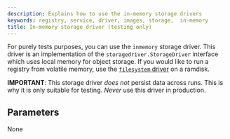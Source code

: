 ```yaml
---
description: Explains how to use the in-memory storage drivers
keywords: registry, service, driver, images, storage,  in-memory
title: In-memory storage driver (testing only)
---
```

For purely tests purposes, you can use the `inmemory` storage driver. This driver is an implementation of the `storagedriver.StorageDriver` interface which uses local memory for object storage. If you would like to run a registry from volatile memory, use the [`filesystem` driver](filesystem.md) on a ramdisk.

**IMPORTANT**: This storage driver *does not* persist data across runs. This is why it is only suitable for testing. *Never* use this driver in production.

## Parameters

None